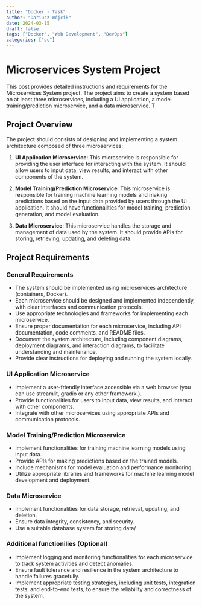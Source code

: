 ```yaml
---
title: "Docker - Task"
author: "Dariusz Wójcik"
date: 2024-03-15
draft: false
tags: ["Docker", "Web Development", "DevOps"]
categories: ["oc"]
---
```



# Microservices System Project

This post provides detailed instructions and requirements for the Microservices System project. The project aims to create a system based on at least three microservices, including a UI application, a model training/prediction microservice, and a data microservice. T

## Project Overview

The project should consists of designing and implementing a system architecture composed of three microservices:

1. **UI Application Microservice**: This microservice is responsible for providing the user interface for interacting with the system. It should allow users to input data, view results, and interact with other components of the system.

2. **Model Training/Prediction Microservice**: This microservice is responsible for training machine learning models and making predictions based on the input data provided by users through the UI application. It should have functionalities for model training, prediction generation, and model evaluation.

3. **Data Microservice**: This microservice handles the storage and management of data used by the system. It should provide APIs for storing, retrieving, updating, and deleting data. 

## Project Requirements

### General Requirements

- The system should be implemented using microservices architecture (containers, Docker).
- Each microservice should be designed and implemented independently, with clear interfaces and communication protocols.
- Use appropriate technologies and frameworks for implementing each microservice.
- Ensure proper documentation for each microservice, including API documentation, code comments, and README files.
- Document the system architecture, including component diagrams, deployment diagrams, and interaction diagrams, to facilitate understanding and maintenance.
- Provide clear instructions for deploying and running the system locally.

### UI Application Microservice

- Implement a user-friendly interface accessible via a web browser (you can use streamlit, gradio or any other framework.).
- Provide functionalities for users to input data, view results, and interact with other components.
- Integrate with other microservices using appropriate APIs and communication protocols.

### Model Training/Prediction Microservice

- Implement functionalities for training machine learning models using input data.
- Provide APIs for making predictions based on the trained models.
- Include mechanisms for model evaluation and performance monitoring.
- Utilize appropriate libraries and frameworks for machine learning model development and deployment.

### Data Microservice

- Implement functionalities for data storage, retrieval, updating, and deletion.
- Ensure data integrity, consistency, and security.
- Use a suitable database system for storing data/

### Additional functionilies (Optional)

- Implement logging and monitoring functionalities for each microservice to track system activities and detect anomalies.
- Ensure fault tolerance and resilience in the system architecture to handle failures gracefully.
- Implement appropriate testing strategies, including unit tests, integration tests, and end-to-end tests, to ensure the reliability and correctness of the system.